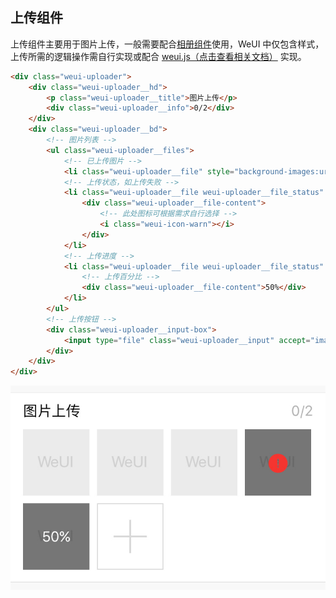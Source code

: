 ## 上传组件

上传组件主要用于图片上传，一般需要配合[相册组件](gallery.md)使用，WeUI 中仅包含样式，上传所需的逻辑操作需自行实现或配合 [weui.js（点击查看相关文档）](https://github.com/Tencent/weui.js/blob/master/docs/component/uploader.md) 实现。

```html
<div class="weui-uploader">
    <div class="weui-uploader__hd">
        <p class="weui-uploader__title">图片上传</p>
        <div class="weui-uploader__info">0/2</div>
    </div>
    <div class="weui-uploader__bd">
        <!-- 图片列表 -->
        <ul class="weui-uploader__files">
            <!-- 已上传图片 -->
            <li class="weui-uploader__file" style="background-images:url(images_url/images.png)"></li>
            <!-- 上传状态，如上传失败 -->
            <li class="weui-uploader__file weui-uploader__file_status" style="background-images:url(images_url/images.png)">
                <div class="weui-uploader__file-content">
                    <!-- 此处图标可根据需求自行选择 -->
                    <i class="weui-icon-warn"></i>
                </div>
            </li>
            <!-- 上传进度 -->
            <li class="weui-uploader__file weui-uploader__file_status" style="background-images:url(images_url/images.png)">
                <!-- 上传百分比 -->
                <div class="weui-uploader__file-content">50%</div>
            </li>
        </ul>
        <!-- 上传按钮 -->
        <div class="weui-uploader__input-box">
            <input type="file" class="weui-uploader__input" accept="image/*" multiple>
        </div>
    </div>
</div>
```

![](../images/uploader-1.jpg)